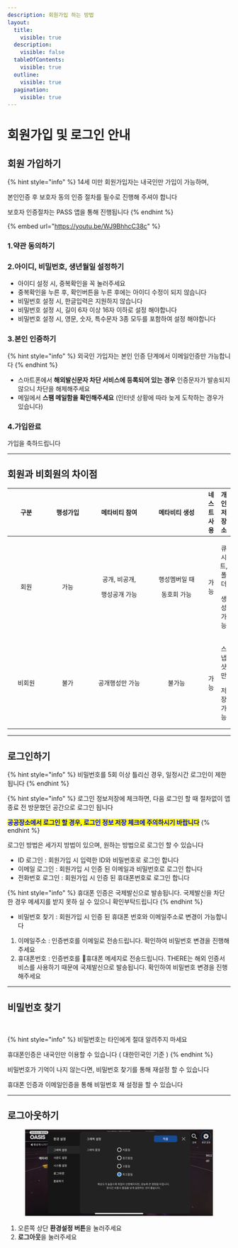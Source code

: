 ```yaml
---
description: 회원가입 하는 방법
layout:
  title:
    visible: true
  description:
    visible: false
  tableOfContents:
    visible: true
  outline:
    visible: true
  pagination:
    visible: true
---
```


# 회원가입 및 로그인 안내

## 회원 가입하기

{% hint style="info" %}
14세 미만 회원가입자는 내국인만 가입이 가능하며,

본인인증 후 보호자 동의 인증 절차를 필수로 진행해 주셔야 합니다

보호자 인증절차는 PASS 앱을 통해 진행됩니다
{% endhint %}

{% embed url="https://youtu.be/WJ9BhhcC38c" %}

### 1.약관 동의하기

### 2.아이디, 비밀번호, 생년월일 설정하기

* 아이디 설정 시, 중복확인을 꼭 눌러주세요
* 중복확인을 누른 후, 확인버튼을 누른 후에는 아이디 수정이 되지 않습니다
* 비밀번호 설정 시, 한글입력은 지원하지 않습니다
* 비밀번호 설정 시, 길이 6자 이상 16자 이하로 설정 해야합니다
* 비밀번호 설정 시, 영문, 숫자, 특수문자 3종 모두를 포함하여 설정 해야합니다

### 3.본인 인증하기

{% hint style="info" %}
외국인 가입자는 본인 인증 단계에서 이메일인증만 가능합니다
{% endhint %}

* 스마트폰에서 **해외발신문자 차단 서비스에 등록되어 있는 경우** 인증문자가 발송되지 않으니 차단을 해제해주세요
* 메일에서 **스팸 메일함을 확인해주세요** (인터넷 상황에 따라 늦게 도착하는 경우가 있습니다)

### 4.가입완료

가입을 축하드립니다

***

## 회원과 비회원의 차이점

<table><thead><tr><th width="89" align="center">구분</th><th width="112" align="center">행성가입</th><th width="147" align="center">메타비티 참여</th><th width="147" align="center">메타비티 생성</th><th align="center">네스트 사용</th><th align="center">개인 저장소</th></tr></thead><tbody><tr><td align="center">회원</td><td align="center">가능</td><td align="center"><p>공개, 비공개,</p><p>행성공개 가능</p></td><td align="center"><p>행성멤버일 때</p><p>동호회 가능</p></td><td align="center">가능</td><td align="center"><p>큐시트, 폴더</p><p>생성 가능</p></td></tr><tr><td align="center">비회원</td><td align="center">불가</td><td align="center">공개행성만 가능</td><td align="center">불가능</td><td align="center">가능</td><td align="center"><p>스냅샷만</p><p>저장 가능</p></td></tr></tbody></table>

***

## 로그인하기

{% hint style="info" %}
비밀번호를 5회 이상 틀리신 경우, 일정시간 로그인이 제한됩니다
{% endhint %}

{% hint style="info" %}
로그인 정보저장에 체크하면, 다음 로그인 할 때 절차없이 앱 종료 전 방문했던 공간으로 로그인 됩니다

<mark style="color:blue;">**공공장소에서 로그인 할 경우,  로그인 정보 저장 체크에 주의하시기 바랍니다**</mark>
{% endhint %}

로그인 방법은 세가지 방법이 있으며, 원하는 방법으로 로그인 할 수 있습니다

* ID 로그인 : 회원가입 시 입력한 ID와 비밀번호로 로그인 합니다&#x20;
* 이메일 로그인 : 회원가입 시 인증 된 이메일과 비밀번호로 로그인 합니다
* 전화번호 로그인 : 회원가입 시 인증 된 휴대폰번호로 로그인 합니다

{% hint style="info" %}
휴대폰 인증은 국제발신으로 발송됩니다. 국제발신을 차단 한 경우 메세지를 받지 못하 실 수 있으니 확인부탁드립니다&#x20;
{% endhint %}

* 비밀번호 찾기 :  회원가입 시 인증 된 휴대폰 번호와 이메일주소로 변경이 가능합니다 &#x20;

1. 이메일주소  : 인증번호를 이메일로 전송드립니다. 확인하여 비밀번호 변경을 진행해주세요 &#x20;
2. 휴대폰번호 : 인증번호를 휴대폰 메세지로 전송드립니다. THERE는 해외 인증서비스를 사용하기 때문에 국제발신으로 발송됩니다.  확인하여 비밀번호 변경을 진행해주세요 &#x20;



***

## 비밀번호 찾기

<figure><img src="../.gitbook/assets/스크린샷 2023-11-24 오후 3.50.12 복사.png" alt=""><figcaption></figcaption></figure>

{% hint style="info" %}
비밀번호는 타인에게 절대 알려주지 마세요

휴대폰인증은 내국인만 이용할 수 있습니다 ( 대한민국인 기준 )
{% endhint %}

비밀번호가 기억이 나지 않는다면, 비밀번호 찾기를 통해 재설정 할 수 있습니다

휴대폰 인증과 이메일인증을 통해 비밀번호 재 설정을 할 수 있습니다





***

## 로그아웃하기

<figure><img src="../.gitbook/assets/IMG_1192 (1).PNG" alt=""><figcaption></figcaption></figure>

1. 오른쪽 상단 **환경설정 버튼**을 눌러주세요
2. **로그아웃**을 눌러주세요

